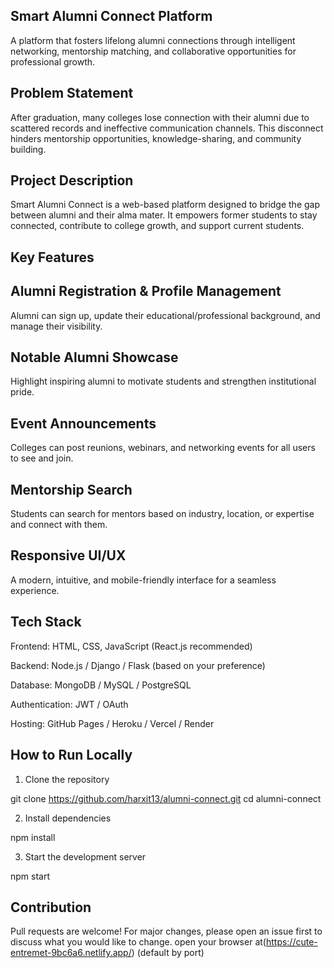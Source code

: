 ## Smart Alumni Connect Platform
 A platform that fosters lifelong alumni connections through intelligent networking, mentorship matching, and collaborative opportunities for professional growth.

## Problem Statement

After graduation, many colleges lose connection with their alumni due to scattered records and ineffective communication channels. This disconnect hinders mentorship opportunities, knowledge-sharing, and community building.

## Project Description

Smart Alumni Connect is a web-based platform designed to bridge the gap between alumni and their alma mater. It empowers former students to stay connected, contribute to college growth, and support current students.

## Key Features
## Alumni Registration & Profile Management
Alumni can sign up, update their educational/professional background, and manage their visibility.

## Notable Alumni Showcase
Highlight inspiring alumni to motivate students and strengthen institutional pride.

## Event Announcements
Colleges can post reunions, webinars, and networking events for all users to see and join.

## Mentorship Search
Students can search for mentors based on industry, location, or expertise and connect with them.

## Responsive UI/UX
A modern, intuitive, and mobile-friendly interface for a seamless experience.


## Tech Stack

Frontend: HTML, CSS, JavaScript (React.js recommended)

Backend: Node.js / Django / Flask (based on your preference)

Database: MongoDB / MySQL / PostgreSQL

Authentication: JWT / OAuth

Hosting: GitHub Pages / Heroku / Vercel / Render


## How to Run Locally

1. Clone the repository

git clone https://github.com/harxit13/alumni-connect.git
cd alumni-connect


2. Install dependencies

npm install


3. Start the development server

npm start



## Contribution

Pull requests are welcome! For major changes, please open an issue first to discuss what you would like to change.
open your browser at(https://cute-entremet-9bc6a6.netlify.app/) (default by port)
